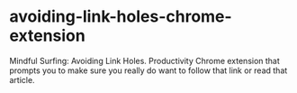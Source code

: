 # avoiding-link-holes-chrome-extension
Mindful Surfing: Avoiding Link Holes.  Productivity Chrome extension that prompts you to make sure you really do want to follow that link or read that article.
